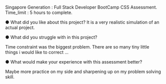 Singapore Generation : Full Stack Developer BootCamp CSS Assessment.
Time_limit : 5 hours to complete.

●	What did you like about this project?
It is a very realistic simulation of an actual project.

●	What did you struggle with in this project?

Time constraint was the biggest problem. There are so many tiny little things i would like to correct ...

●	What would make your experience with this assessment better?

Maybe more practice on my side and sharpening up on my problem solving skill.
